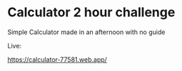 # Calculator 2 hour challenge

Simple Calculator made in an afternoon with no guide

Live:

https://calculator-77581.web.app/
